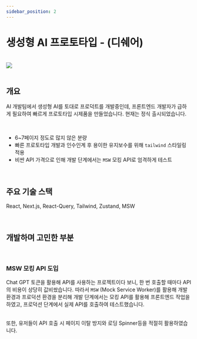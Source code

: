 ```yaml
---
sidebar_position: 2
---
```


# 생성형 AI 프로토타입 - (디쉐어)

<br/>

<img src="/img/about/portfolio/dshare/ai_prototype_1.png"/>

<br/>
<br/>

## 개요

AI 개발팀에서 생성형 AI를 토대로 프로덕트를 개발중인데, 프론트엔드 개발자가 급하게 필요하여 빠르게 프로토타입 시제품을 만들었습니다.
현재는 정식 출시되었습니다.

<br/>

- 6~7페이지 정도로 많지 않은 분량
- 빠른 프로토타입 개발과 인수인계 후 용이한 유지보수를 위해 `tailwind` 스타일링 적용
- 비싼 API 가격으로 인해 개발 단계에서는 `MSW` 모킹 API로 엄격하게 테스트

<br/>

## 주요 기술 스택

React, Next.js, React-Query, Tailwind, Zustand, MSW

<br/>

## 개발하며 고민한 부분

<br/>

### MSW 모킹 API 도입

Chat GPT 토큰을 활용해 API를 사용하는 프로젝트이다 보니, 한 번 호출할 때마다 API의 비용이 상당히 값비쌌습니다.
따라서 `MSW` (Mock Service Worker)를 활용해 개발환경과 프로덕션 환경을 분리해 개발 단계에서는 모킹 API를 활용해
프론트엔드 작업을 하였고, 프로덕션 단계에서 실제 API를 호출하여 테스트했습니다.

<br/>
또한, 유저들이 API 호출 시 페이지 이탈 방지와 로딩 Spinner등을 적절히 활용하였습니다.

<br/>
<br/>
